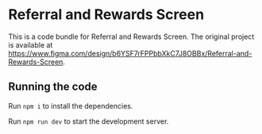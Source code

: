 
  # Referral and Rewards Screen

  This is a code bundle for Referral and Rewards Screen. The original project is available at https://www.figma.com/design/b6YSF7rFPPbbXkC7J8OBBx/Referral-and-Rewards-Screen.

  ## Running the code

  Run `npm i` to install the dependencies.

  Run `npm run dev` to start the development server.
  